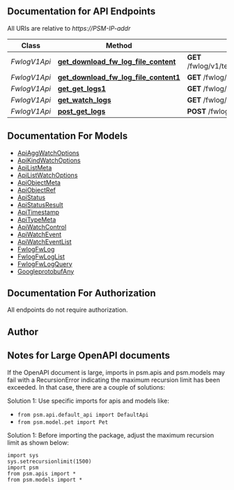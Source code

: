 
## Documentation for API Endpoints

All URIs are relative to *https://PSM-IP-addr*

Class | Method | HTTP request | Description
------------ | ------------- | ------------- | -------------
*FwlogV1Api* | [**get_download_fw_log_file_content**](../../../../pensando_cloud/docs/FwlogV1Api.md#get_download_fw_log_file_content) | **GET** /fwlog/v1/tenants/{O.Tenant}/objects/{O.Name} | fwlog/v1/tenants/default/objects/&lt;objectName&gt;
*FwlogV1Api* | [**get_download_fw_log_file_content1**](../../../../pensando_cloud/docs/FwlogV1Api.md#get_download_fw_log_file_content1) | **GET** /fwlog/v1/objects/{O.Name} | fwlog/v1/tenants/default/objects/&lt;objectName&gt;
*FwlogV1Api* | [**get_get_logs1**](../../../../pensando_cloud/docs/FwlogV1Api.md#get_get_logs1) | **GET** /fwlog/v1/query | Queries firewall logs
*FwlogV1Api* | [**get_watch_logs**](../../../../pensando_cloud/docs/FwlogV1Api.md#get_watch_logs) | **GET** /fwlog/v1/watch/query | 
*FwlogV1Api* | [**post_get_logs**](../../../../pensando_cloud/docs/FwlogV1Api.md#post_get_logs) | **POST** /fwlog/v1/query | Queries firewall logs


## Documentation For Models

 - [ApiAggWatchOptions](docs/ApiAggWatchOptions.md)
 - [ApiKindWatchOptions](docs/ApiKindWatchOptions.md)
 - [ApiListMeta](docs/ApiListMeta.md)
 - [ApiListWatchOptions](docs/ApiListWatchOptions.md)
 - [ApiObjectMeta](docs/ApiObjectMeta.md)
 - [ApiObjectRef](docs/ApiObjectRef.md)
 - [ApiStatus](docs/ApiStatus.md)
 - [ApiStatusResult](docs/ApiStatusResult.md)
 - [ApiTimestamp](docs/ApiTimestamp.md)
 - [ApiTypeMeta](docs/ApiTypeMeta.md)
 - [ApiWatchControl](docs/ApiWatchControl.md)
 - [ApiWatchEvent](docs/ApiWatchEvent.md)
 - [ApiWatchEventList](docs/ApiWatchEventList.md)
 - [FwlogFwLog](docs/FwlogFwLog.md)
 - [FwlogFwLogList](docs/FwlogFwLogList.md)
 - [FwlogFwLogQuery](docs/FwlogFwLogQuery.md)
 - [GoogleprotobufAny](docs/GoogleprotobufAny.md)


## Documentation For Authorization

 All endpoints do not require authorization.

## Author




## Notes for Large OpenAPI documents
If the OpenAPI document is large, imports in psm.apis and psm.models may fail with a
RecursionError indicating the maximum recursion limit has been exceeded. In that case, there are a couple of solutions:

Solution 1:
Use specific imports for apis and models like:
- `from psm.api.default_api import DefaultApi`
- `from psm.model.pet import Pet`

Solution 1:
Before importing the package, adjust the maximum recursion limit as shown below:
```
import sys
sys.setrecursionlimit(1500)
import psm
from psm.apis import *
from psm.models import *
```
